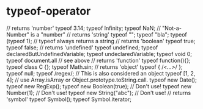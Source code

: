 # typeof-operator

// returns 'number'
typeof 3.14;
typeof Infinity;
typeof NaN; // "Not-a-Number" is a "number"
// returns 'string'
typeof "";
typeof "bla";
typeof (typeof 1); // typeof always returns a string
// returns 'boolean'
typeof true;
typeof false;
// returns 'undefined'
typeof undefined;
typeof declaredButUndefinedVariable;
typeof undeclaredVariable;
typeof void 0;
typeof document.all // see above
// returns 'function'
typeof function(){};
typeof class C {};
typeof Math.sin;
// returns 'object'
typeof { /*<...>*/ };
typeof null;
typeof /regex/; // This is also considered an object
typeof [1, 2, 4]; // use Array.isArray or Object.prototype.toString.call.
typeof new Date();
typeof new RegExp();
typeof new Boolean(true); // Don't use!
typeof new Number(1); // Don't use!
typeof new String("abc"); // Don't use!
// returns 'symbol'
typeof Symbol();
typeof Symbol.iterator;
